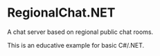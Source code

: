 # RegionalChat.NET
A chat server based on regional public chat rooms.

This is an educative example for basic C#/.NET.
